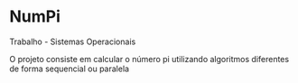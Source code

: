 # NumPi
Trabalho - Sistemas Operacionais

O projeto consiste em calcular o número pi utilizando algoritmos diferentes de forma sequencial ou paralela
